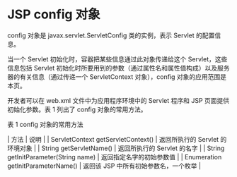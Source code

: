 # JSP config 对象

config 对象是 javax.servlet.ServletConfig 类的实例，表示 Servlet 的配置信息。

当一个 Servlet 初始化时，容器把某些信息通过此对象传递给这个 Servlet，这些信息包括 Servlet 初始化时所要用到的参数（通过属性名和属性值构成）以及服务器的有关信息（通过传递一个 ServletContext 对象），config 对象的应用范围是本页。

开发者可以在 web.xml 文件中为应用程序环境中的 Servlet 程序和 JSP 页面提供初始化参数。表 1 列出了 config 对象的常用方法。

表 1 config 对象的常用方法

| 方法 | 说明 |
| ServletContext getServletContext() | 返回所执行的 Servlet 的环境对象 |
| String getServletName() | 返回所执行的 Servlet 的名字 |
| String getInitParameter(String name) | 返回指定名字的初始参数值 |
| Enumeration getlnitParameterName() | 返回该 JSP 中所有初始参数名，一个枚举 |